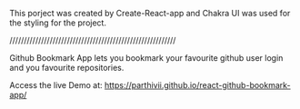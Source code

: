This porject was created by Create-React-app and Chakra UI was used for the styling for the project.


//////////////////////////////////////////////////////////

Github Bookmark App lets you bookmark your favourite github user login and you favourite repositories.

Access the live Demo at: https://parthivii.github.io/react-github-bookmark-app/
